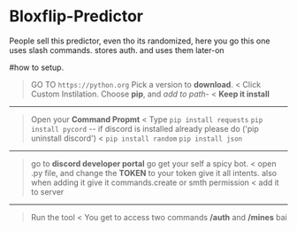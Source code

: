 # Bloxflip-Predictor
People sell this predictor, even tho  its randomized, here you go this one uses slash commands. stores auth. and uses them later-on

#how to setup.

> GO TO `https://python.org` Pick a version to **download**. 
< Click Custom Instilation.
> Choose **pip**, and *add to path-*
< **Keep it install**

-----

> Open your **Command Propmt**
< Type `pip install requests`
> `pip install pycord` -- if discord is installed already please do ('pip uninstall discord')
< `pip install random`
> `pip install json`

-----

> go to **discord developer portal** go get your self a spicy bot.
< open .py file, and change the **TOKEN** to your token
> give it all intents. also when adding it give it commands.create or smth permission
< add it to server
-----
> Run the tool
< You get to access two commands
**/auth** and **/mines**
bai

